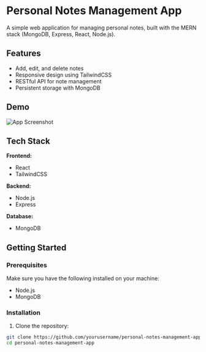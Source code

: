 # Personal Notes Management App

A simple web application for managing personal notes, built with the MERN stack (MongoDB, Express, React, Node.js).

## Features

- Add, edit, and delete notes
- Responsive design using TailwindCSS
- RESTful API for note management
- Persistent storage with MongoDB

## Demo

![App Screenshot](./screenshot.png)

## Tech Stack

**Frontend:**
- React
- TailwindCSS

**Backend:**
- Node.js
- Express

**Database:**
- MongoDB

## Getting Started

### Prerequisites

Make sure you have the following installed on your machine:

- Node.js
- MongoDB

### Installation

1. Clone the repository:

```bash
git clone https://github.com/yourusername/personal-notes-management-app.git
cd personal-notes-management-app
